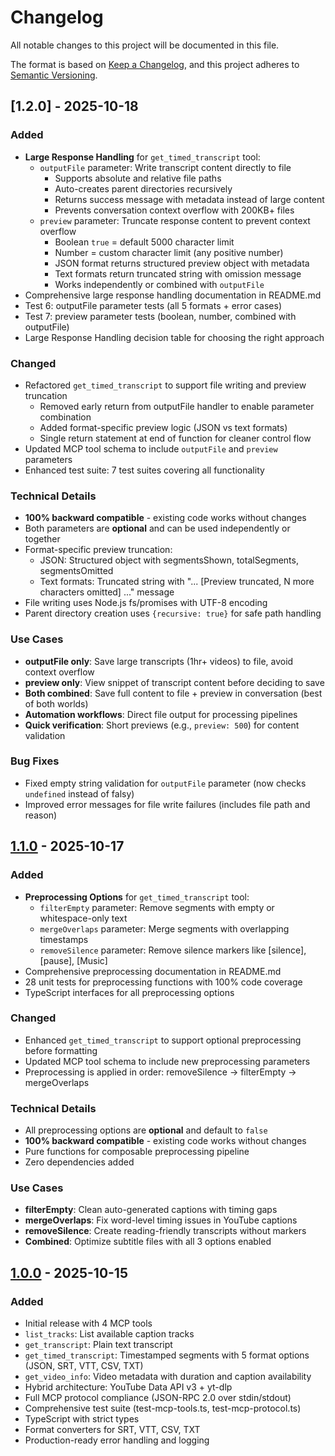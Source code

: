 # Changelog

All notable changes to this project will be documented in this file.

The format is based on [Keep a Changelog](https://keepachangelog.com/en/1.0.0/),
and this project adheres to [Semantic Versioning](https://semver.org/spec/v2.0.0.html).

## [1.2.0] - 2025-10-18

### Added
- **Large Response Handling** for `get_timed_transcript` tool:
  - `outputFile` parameter: Write transcript content directly to file
    * Supports absolute and relative file paths
    * Auto-creates parent directories recursively  
    * Returns success message with metadata instead of large content
    * Prevents conversation context overflow with 200KB+ files
  - `preview` parameter: Truncate response content to prevent context overflow
    * Boolean `true` = default 5000 character limit
    * Number = custom character limit (any positive number)
    * JSON format returns structured preview object with metadata
    * Text formats return truncated string with omission message
    * Works independently or combined with `outputFile`
- Comprehensive large response handling documentation in README.md
- Test 6: outputFile parameter tests (all 5 formats + error cases)
- Test 7: preview parameter tests (boolean, number, combined with outputFile)
- Large Response Handling decision table for choosing the right approach

### Changed
- Refactored `get_timed_transcript` to support file writing and preview truncation
  * Removed early return from outputFile handler to enable parameter combination
  * Added format-specific preview logic (JSON vs text formats)
  * Single return statement at end of function for cleaner control flow
- Updated MCP tool schema to include `outputFile` and `preview` parameters
- Enhanced test suite: 7 test suites covering all functionality

### Technical Details
- **100% backward compatible** - existing code works without changes
- Both parameters are **optional** and can be used independently or together
- Format-specific preview truncation:
  * JSON: Structured object with segmentsShown, totalSegments, segmentsOmitted
  * Text formats: Truncated string with "... [Preview truncated, N more characters omitted] ..." message
- File writing uses Node.js fs/promises with UTF-8 encoding
- Parent directory creation uses `{recursive: true}` for safe path handling

### Use Cases
- **outputFile only**: Save large transcripts (1hr+ videos) to file, avoid context overflow
- **preview only**: View snippet of transcript content before deciding to save  
- **Both combined**: Save full content to file + preview in conversation (best of both worlds)
- **Automation workflows**: Direct file output for processing pipelines
- **Quick verification**: Short previews (e.g., `preview: 500`) for content validation

### Bug Fixes
- Fixed empty string validation for `outputFile` parameter (now checks `undefined` instead of falsy)
- Improved error messages for file write failures (includes file path and reason)

## [1.1.0] - 2025-10-17

### Added
- **Preprocessing Options** for `get_timed_transcript` tool:
  - `filterEmpty` parameter: Remove segments with empty or whitespace-only text
  - `mergeOverlaps` parameter: Merge segments with overlapping timestamps
  - `removeSilence` parameter: Remove silence markers like \[silence\], \[pause\], \[Music\]
- Comprehensive preprocessing documentation in README.md
- 28 unit tests for preprocessing functions with 100% code coverage
- TypeScript interfaces for all preprocessing options

### Changed
- Enhanced `get_timed_transcript` to support optional preprocessing before formatting
- Updated MCP tool schema to include new preprocessing parameters
- Preprocessing is applied in order: removeSilence → filterEmpty → mergeOverlaps

### Technical Details
- All preprocessing options are **optional** and default to `false`
- **100% backward compatible** - existing code works without changes
- Pure functions for composable preprocessing pipeline
- Zero dependencies added

### Use Cases
- **filterEmpty**: Clean auto-generated captions with timing gaps
- **mergeOverlaps**: Fix word-level timing issues in YouTube captions
- **removeSilence**: Create reading-friendly transcripts without markers
- **Combined**: Optimize subtitle files with all 3 options enabled

## [1.0.0] - 2025-10-15

### Added
- Initial release with 4 MCP tools
- `list_tracks`: List available caption tracks
- `get_transcript`: Plain text transcript
- `get_timed_transcript`: Timestamped segments with 5 format options (JSON, SRT, VTT, CSV, TXT)
- `get_video_info`: Video metadata with duration and caption availability
- Hybrid architecture: YouTube Data API v3 + yt-dlp
- Full MCP protocol compliance (JSON-RPC 2.0 over stdin/stdout)
- Comprehensive test suite (test-mcp-tools.ts, test-mcp-protocol.ts)
- TypeScript with strict types
- Format converters for SRT, VTT, CSV, TXT
- Production-ready error handling and logging

[1.1.0]: https://github.com/yourusername/mcp-youtube-transcript-pro/compare/v1.0.0...v1.1.0
[1.0.0]: https://github.com/yourusername/mcp-youtube-transcript-pro/releases/tag/v1.0.0
